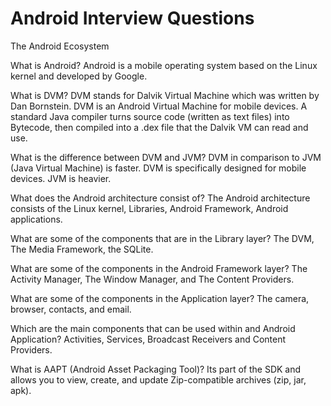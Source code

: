 # Android Interview Questions

The Android Ecosystem

What is Android? Android is a mobile operating system based on the Linux kernel and developed by Google. 

What is DVM? DVM stands for Dalvik Virtual Machine which was written by Dan Bornstein. DVM is an Android Virtual Machine for mobile devices. A standard Java compiler turns source code (written as text files) into Bytecode, then compiled into a .dex file that the Dalvik VM can read and use.

What is the difference between DVM and JVM? DVM in comparison to JVM (Java Virtual Machine) is faster. DVM is specifically designed for mobile devices. JVM is heavier.

What does the Android architecture consist of? The Android architecture consists of the Linux kernel, Libraries, Android Framework, Android applications.

What are some of the components that are in the Library layer? The DVM, The Media Framework, the SQLite.

What are some of the components in the Android Framework layer? The Activity Manager, The Window Manager, and The Content Providers.

What are some of the components in the Application layer? The camera, browser, contacts, and email.

Which are the main components that can be used within and Android Application? Activities, Services, Broadcast Receivers and Content Providers.

What is AAPT (Android Asset Packaging Tool)? Its part of the SDK and allows you to view, create, and update Zip-compatible archives (zip, jar, apk).
